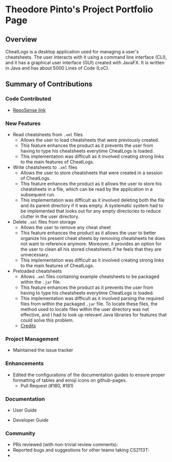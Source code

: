 # Theodore Pinto's Project Portfolio Page 

## Overview
CheatLogs is a desktop application used for managing a user's cheatsheets. 
The user interacts with it using a command line interface (CLI), 
and it has a graphical user interface (GUI) created with JavaFX. 
It is written in Java and has about 5000 Lines of Code (LoC).

## Summary of Contributions

### Code Contributed

* [RepoSense link](https://nus-cs2113-ay2021s1.github.io/tp-dashboard/#breakdown=true&search=w11-3&sort=groupTitle&sortWithin=title&since=2020-09-27&timeframe=commit&mergegroup=&groupSelect=groupByRepos&checkedFileTypes=docs~functional-code~test-code~other&tabOpen=true&tabType=authorship&tabAuthor=theopin&tabRepo=AY2021S1-CS2113T-W11-3%2Ftp%5Bmaster%5D&authorshipIsMergeGroup=false&authorshipFileTypes=docs~functional-code~test-code)

### New Features

* Read cheatsheets from `.xml` files
  * Allows the user to load cheatsheets that were previously created.
  * This feature enhances the product as it prevents the user from having
    to type his cheatsheets everytime CheatLogs is loaded.
  * This implementation was difficult as it involved creating strong links
    to the main features of CheatLogs.
* Write cheatsheets to `.xml` files
  * Allows the user to store cheatsheets that were created in a session of
    CheatLogs.
  * This feature enhances the product as it allows the user to store his
    cheatsheets in a file, which can be read by the application in a 
    subsequent run.
  * This implementation was difficult as it involved deleting both the file
    and its parent directory if it was empty. A systematic system had to be 
    implemented that looks out for any empty directories to reduce clutter
    in the user directory.
* Delete `.xml` files from storage
  * Allows the user to remove any cheat sheet
  * This feature enhances the product as it allows the user to better 
    organize his present cheat sheets by removing cheatsheets he does not
    want to reference anymore. Moreover, it provides an option for the user
    to clean all his stored cheatsheets if he feels that they are 
    unnecessary.
  * This implementation was difficult as it involved creating strong links
    to the main features of CheatLogs.
* Preloaded cheatsheets
  * Allows `.xml` files containing example cheatsheets to be packaged within
    the `.jar` file.
  * This feature enhances the product as it prevents the user from having
    to type his cheatsheets everytime CheatLogs is loaded.
  * This implementation was difficult as it involved parsing the required files
    from within the packaged `.jar` file. To locate these files, the method 
    used to locate files within the user directory was not effective, and I had
    to look up relevant Java libraries for features that could solve this 
    problem.
  * [Credits](https://stackoverflow.com/questions/1529611/how-to-write-a-java-program-which-can-extract-a-jar-file-and-store-its-data-in-s
)

### Project Management

* Maintained the issue tracker

### Enhancements

* Edited the configurations of the documentation guides to ensure
  proper formatting of tables and emoji icons on github-pages.
  * Pull Request (#180, #181)


### Documentation

* User Guide


* Developer Guide


### Community

* PRs reviewed (with non-trivial review comments):
* Reported bugs and suggestions for other teams taking CS2113T:
*
